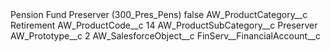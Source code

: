 <?xml version="1.0" encoding="UTF-8"?>
<CustomMetadata xmlns="http://soap.sforce.com/2006/04/metadata" xmlns:xsi="http://www.w3.org/2001/XMLSchema-instance" xmlns:xsd="http://www.w3.org/2001/XMLSchema">
    <label>Pension Fund Preserver (300_Pres_Pens)</label>
    <protected>false</protected>
    <values>
        <field>AW_ProductCategory__c</field>
        <value xsi:type="xsd:string">Retirement</value>
    </values>
    <values>
        <field>AW_ProductCode__c</field>
        <value xsi:type="xsd:string">14</value>
    </values>
    <values>
        <field>AW_ProductSubCategory__c</field>
        <value xsi:type="xsd:string">Preserver</value>
    </values>
    <values>
        <field>AW_Prototype__c</field>
        <value xsi:type="xsd:string">2</value>
    </values>
    <values>
        <field>AW_SalesforceObject__c</field>
        <value xsi:type="xsd:string">FinServ__FinancialAccount__c</value>
    </values>
</CustomMetadata>
